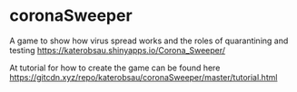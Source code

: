 # coronaSweeper
A game to show how virus spread works and the roles of quarantining and testing
https://katerobsau.shinyapps.io/Corona_Sweeper/

At tutorial for how to create the game can be found here
https://gitcdn.xyz/repo/katerobsau/coronaSweeper/master/tutorial.html
